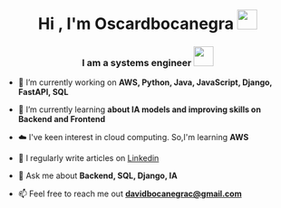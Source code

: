 
<h1 align="center"><b>Hi , I'm Oscardbocanegra </b><img src="https://media.giphy.com/media/hvRJCLFzcasrR4ia7z/giphy.gif" width="35"></h1>
<h3 align="center"><b>I am a systems engineer </b><img  width="35" src="https://giphy.com/gifs/computer-sci-fi-future-y0XAoHQPmv4CQ"></h3>



<!--Intro start-->
- 🔭 I’m currently working on **AWS, Python, Java, JavaScript, Django, FastAPI, SQL**

- 🌱 I’m currently learning **about IA models and improving skills on Backend and Frontend**

- ☁️ I've keen interest in cloud computing. So,I'm learning **AWS**

- 📝 I regularly write articles on [Linkedin](https://www.linkedin.com/in/oscardavidbocanegracapera/)

- 💬 Ask me about **Backend, SQL, Django, IA**

- 📫 Feel free to reach me out **davidbocanegrac@gmail.com**

<!--Intro end-->
